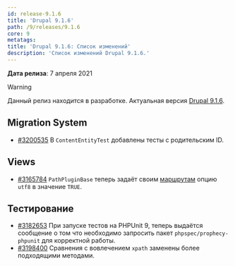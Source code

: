 ```yaml
---
id: release-9.1.6
title: 'Drupal 9.1.6'
path: /9/releases/9.1.6
core: 9
metatags:
title: 'Drupal 9.1.6: Список изменений'
description: 'Список изменений Drupal 9.1.6.'
---
```


**Дата релиза**: 7 апреля 2021

> [!WARNING]
> Данный релиз находится в разработке. Актуальная версия [Drupal 9.1.6](release-9.1.6.md).

## Migration System

- [#3200535](https://www.drupal.org/project/drupal/issues/3200535) В `ContentEntityTest` добавлены тесты с родительским ID.

## Views

- [#3165784](https://www.drupal.org/project/drupal/issues/3165784) `PathPluginBase` теперь задаёт своим [маршрутам](../routing/routing.md) опцию `utf8` в значение `TRUE`.

## Тестирование

- [#3182653](https://www.drupal.org/project/drupal/issues/3182653) При запуске тестов на PHPUnit 9, теперь выдаётся сообщение о том что необходимо запросить пакет `phpspec/prophecy-phpunit` для корректной работы.
- [#3198400](https://www.drupal.org/project/drupal/issues/3198400) Сравнения с вовлечением `xpath` заменены более подходящими методами.